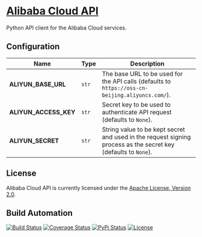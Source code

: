 # [Alibaba Cloud API](http://aliyun-api.hive.pt)

Python API client for the Alibaba Cloud services.

## Configuration

| Name | Type | Description |
| ----- | ----- | ----- |
| **ALIYUN_BASE_URL** | `str` | The base URL to be used for the API calls (defaults to `https://oss-cn-beijing.aliyuncs.com/`). |
| **ALIYUN_ACCESS_KEY** | `str` | Secret key to be used to authenticate API request (defaults to `None`). |
| **ALIYUN_SECRET** | `str` | String value to be kept secret and used in the request signing process as the secret key (defaults to `None`). |

## License

Alibaba Cloud API is currently licensed under the [Apache License, Version 2.0](http://www.apache.org/licenses/).

## Build Automation

[![Build Status](https://app.travis-ci.com/hivesolutions/aliyun-api.svg?branch=master)](https://travis-ci.com/github/hivesolutions/aliyun-api)
[![Coverage Status](https://coveralls.io/repos/hivesolutions/aliyun-api/badge.svg?branch=master)](https://coveralls.io/r/hivesolutions/aliyun-api?branch=master)
[![PyPi Status](https://img.shields.io/pypi/v/aliyun-api.svg)](https://pypi.python.org/pypi/aliyun-api)
[![License](https://img.shields.io/badge/license-Apache%202.0-blue.svg)](https://www.apache.org/licenses/)
